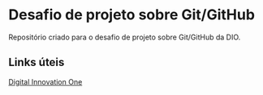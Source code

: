 # Desafio de projeto sobre Git/GitHub
Repositório criado para o desafio de projeto sobre Git/GitHub da DIO.

## Links úteis 
[Digital Innovation One](https://digitalinnovation.one)
